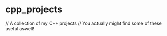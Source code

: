 # cpp_projects

// A collection of my C++ projects 
// You actually might find some of these useful aswell!
